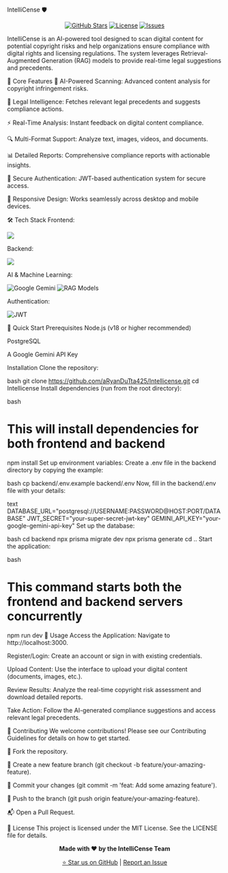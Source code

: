 IntelliCense 🛡️
<p align="center"> <a href="https://github.com/aRyanDuTta425/Intellicense/stargazers"><img src="https://img.shields.io/github/stars/aRyanDuTta425/Intellicense?style=for-the-badge&logo=github&color=FFC107" alt="GitHub Stars"/></a> <a href="https://github.com/aRyanDuTta425/Intellicense/blob/main/LICENSE"><img src="https://img.shields.io/github/license/aRyanDuTta425/Intellicense?style=for-the-badge&logo=opensourceinitiative&color=4CAF50" alt="License"/></a> <a href="https://github.com/aRyanDuTta425/Intellicense/issues"><img src="https://img.shields.io/github/issues/aRyanDuTta425/Intellicense?style=for-the-badge&logo=github&color=F44336" alt="Issues"/></a> </p>
IntelliCense is an AI-powered tool designed to scan digital content for potential copyright risks and help organizations ensure compliance with digital rights and licensing regulations. The system leverages Retrieval-Augmented Generation (RAG) models to provide real-time legal suggestions and precedents.

🌟 Core Features
🧠 AI-Powered Scanning: Advanced content analysis for copyright infringement risks.

📜 Legal Intelligence: Fetches relevant legal precedents and suggests compliance actions.

⚡ Real-Time Analysis: Instant feedback on digital content compliance.

🔍 Multi-Format Support: Analyze text, images, videos, and documents.

📊 Detailed Reports: Comprehensive compliance reports with actionable insights.

🔐 Secure Authentication: JWT-based authentication system for secure access.

📱 Responsive Design: Works seamlessly across desktop and mobile devices.

🛠️ Tech Stack
Frontend:

<p> <a href="https://skillicons.dev"> <img src="https://skillicons.dev/icons?i=react,ts,tailwind,html,css,zod" /> </a> </p>
Backend:

<p> <a href="https://skillicons.dev"> <img src="https://skillicons.dev/icons?i=nodejs,express,prisma,postgresql" /> </a> </p>
AI & Machine Learning:

<p> <img src="https://img.shields.io/badge/Google%20Gemini-8E75B2?style=for-the-badge&logo=googlegemini&logoColor=white" alt="Google Gemini"/> <img src="https://img.shields.io/badge/RAG%20Models-FF6B6B?style=for-the-badge&logo=robotframework&logoColor=white" alt="RAG Models"/> </p>
Authentication:

<p> <img src="https://img.shields.io/badge/JWT-000000?style=for-the-badge&logo=jsonwebtokens&logoColor=white" alt="JWT"/> </p>
🚀 Quick Start
Prerequisites
Node.js (v18 or higher recommended)

PostgreSQL

A Google Gemini API Key

Installation
Clone the repository:

bash
git clone https://github.com/aRyanDuTta425/Intellicense.git
cd Intellicense
Install dependencies (run from the root directory):

bash
# This will install dependencies for both frontend and backend
npm install
Set up environment variables:
Create a .env file in the backend directory by copying the example:

bash
cp backend/.env.example backend/.env
Now, fill in the backend/.env file with your details:

text
DATABASE_URL="postgresql://USERNAME:PASSWORD@HOST:PORT/DATABASE"
JWT_SECRET="your-super-secret-jwt-key"
GEMINI_API_KEY="your-google-gemini-api-key"
Set up the database:

bash
cd backend
npx prisma migrate dev
npx prisma generate
cd ..
Start the application:

bash
# This command starts both the frontend and backend servers concurrently
npm run dev
📖 Usage
Access the Application: Navigate to http://localhost:3000.

Register/Login: Create an account or sign in with existing credentials.

Upload Content: Use the interface to upload your digital content (documents, images, etc.).

Review Results: Analyze the real-time copyright risk assessment and download detailed reports.

Take Action: Follow the AI-generated compliance suggestions and access relevant legal precedents.

🤝 Contributing
We welcome contributions! Please see our Contributing Guidelines for details on how to get started.

🍴 Fork the repository.

🌱 Create a new feature branch (git checkout -b feature/your-amazing-feature).

📝 Commit your changes (git commit -m 'feat: Add some amazing feature').

🚀 Push to the branch (git push origin feature/your-amazing-feature).

📬 Open a Pull Request.

📜 License
This project is licensed under the MIT License. See the LICENSE file for details.

<p align="center"> <strong>Made with ❤️ by the IntelliCense Team</strong> </p> <p align="center"> <a href="https://github.com/aRyanDuTta425/Intellicense/stargazers">⭐ Star us on GitHub</a> | <a href="https://github.com/aRyanDuTta425/Intellicense/issues">Report an Issue</a> </p>
